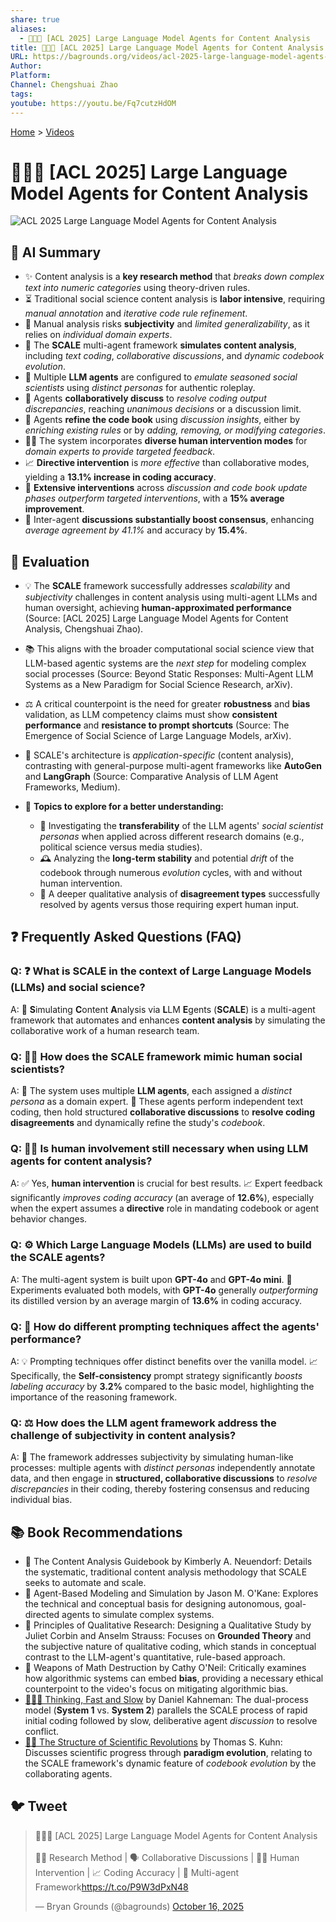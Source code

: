 ```yaml
---
share: true
aliases:
  - 🤖📰🧐 [ACL 2025] Large Language Model Agents for Content Analysis
title: 🤖📰🧐 [ACL 2025] Large Language Model Agents for Content Analysis
URL: https://bagrounds.org/videos/acl-2025-large-language-model-agents-for-content-analysis
Author:
Platform:
Channel: Chengshuai Zhao
tags:
youtube: https://youtu.be/Fq7cutzHdOM
---
```

[Home](../index.md) > [Videos](./index.md)  
# 🤖📰🧐 [ACL 2025] Large Language Model Agents for Content Analysis  
![ACL 2025 Large Language Model Agents for Content Analysis](https://youtu.be/Fq7cutzHdOM)  
  
## 🤖 AI Summary  
  
* ✨ Content analysis is a **key research method** that *breaks down complex text into numeric categories* using theory-driven rules.  
* ⏳ Traditional social science content analysis is **labor intensive**, requiring *manual annotation* and *iterative code rule refinement*.  
* 🧐 Manual analysis risks **subjectivity** and *limited generalizability*, as it relies on *individual domain experts*.  
* 🤖 The **SCALE** multi-agent framework **simulates content analysis**, including *text coding*, *collaborative discussions*, and *dynamic codebook evolution*.  
* 👥 Multiple **LLM agents** are configured to *emulate seasoned social scientists* using *distinct personas* for authentic roleplay.  
* 💬 Agents **collaboratively discuss** to *resolve coding output discrepancies*, reaching *unanimous decisions* or a discussion limit.  
* 📘 Agents **refine the code book** using *discussion insights*, either by *enriching existing rules* or by *adding, removing, or modifying categories*.  
* 👨‍🏫 The system incorporates **diverse human intervention modes** for *domain experts to provide targeted feedback*.  
* 📈 **Directive intervention** is *more effective* than collaborative modes, yielding a **13.1% increase in coding accuracy**.  
* 📏 **Extensive interventions** across *discussion and code book update phases* *outperform targeted interventions*, with a **15% average improvement**.  
* 🤝 Inter-agent **discussions substantially boost consensus**, enhancing *average agreement by 41.1%* and accuracy by **15.4%**.  
  
## 🤔 Evaluation  
  
* 💡 The **SCALE** framework successfully addresses *scalability* and *subjectivity* challenges in content analysis using multi-agent LLMs and human oversight, achieving **human-approximated performance** (Source: [ACL 2025] Large Language Model Agents for Content Analysis, Chengshuai Zhao).  
* 📚 This aligns with the broader computational social science view that LLM-based agentic systems are the *next step* for modeling complex social processes (Source: Beyond Static Responses: Multi-Agent LLM Systems as a New Paradigm for Social Science Research, arXiv).  
* ⚖️ A critical counterpoint is the need for greater **robustness** and **bias** validation, as LLM competency claims must show **consistent performance** and **resistance to prompt shortcuts** (Source: The Emergence of Social Science of Large Language Models, arXiv).  
* 🔧 SCALE's architecture is *application-specific* (content analysis), contrasting with general-purpose multi-agent frameworks like **AutoGen** and **LangGraph** (Source: Comparative Analysis of LLM Agent Frameworks, Medium).  
  
* 🔬 **Topics to explore for a better understanding:**  
    * 🧪 Investigating the **transferability** of the LLM agents' *social scientist personas* when applied across different research domains (e.g., political science versus media studies).  
    * 🕰️ Analyzing the **long-term stability** and potential *drift* of the codebook through numerous *evolution* cycles, with and without human intervention.  
    * 🤔 A deeper qualitative analysis of **disagreement types** successfully resolved by agents versus those requiring expert human input.  
  
## ❓ Frequently Asked Questions (FAQ)  
  
### Q: ❓ What is SCALE in the context of Large Language Models (LLMs) and social science?  
A: 🤖 **S**imulating **C**ontent **A**nalysis via **L**LM **E**gents (**SCALE**) is a multi-agent framework that automates and enhances **content analysis** by simulating the collaborative work of a human research team.  
  
### Q: 👨‍🔬 How does the SCALE framework mimic human social scientists?  
A: 👥 The system uses multiple **LLM agents**, each assigned a *distinct persona* as a domain expert. 💬 These agents perform independent text coding, then hold structured **collaborative discussions** to **resolve coding disagreements** and dynamically refine the study's *codebook*.  
  
### Q: 🙋‍♀️ Is human involvement still necessary when using LLM agents for content analysis?  
A: ✅ Yes, **human intervention** is crucial for best results. 📈 Expert feedback significantly *improves coding accuracy* (an average of **12.6%**), especially when the expert assumes a **directive** role in mandating codebook or agent behavior changes.  
  
### Q: ⚙️ Which Large Language Models (LLMs) are used to build the SCALE agents?  
A: The multi-agent system is built upon **GPT-4o** and **GPT-4o mini**. 🧠 Experiments evaluated both models, with **GPT-4o** generally *outperforming* its distilled version by an average margin of **13.6%** in coding accuracy.  
  
### Q: 📝 How do different prompting techniques affect the agents' performance?  
A: 💡 Prompting techniques offer distinct benefits over the vanilla model. 📈 Specifically, the **Self-consistency** prompt strategy significantly *boosts labeling accuracy* by **3.2%** compared to the basic model, highlighting the importance of the reasoning framework.  
  
### Q: ⚖️ How does the LLM agent framework address the challenge of subjectivity in content analysis?  
A: 🤝 The framework addresses subjectivity by simulating human-like processes: multiple agents with *distinct personas* independently annotate data, and then engage in **structured, collaborative discussions** to *resolve discrepancies* in their coding, thereby fostering consensus and reducing individual bias.  
  
## 📚 Book Recommendations  
  
* 📘 The Content Analysis Guidebook by Kimberly A. Neuendorf: Details the systematic, traditional content analysis methodology that SCALE seeks to automate and scale.  
* 📕 Agent-Based Modeling and Simulation by Jason M. O'Kane: Explores the technical and conceptual basis for designing autonomous, goal-directed agents to simulate complex systems.  
* 📗 Principles of Qualitative Research: Designing a Qualitative Study by Juliet Corbin and Anselm Strauss: Focuses on **Grounded Theory** and the subjective nature of qualitative coding, which stands in conceptual contrast to the LLM-agent's quantitative, rule-based approach.  
* 📙 Weapons of Math Destruction by Cathy O'Neil: Critically examines how algorithmic systems can embed **bias**, providing a necessary ethical counterpoint to the video's focus on mitigating algorithmic bias.  
* [🤔🐇🐢 Thinking, Fast and Slow](../books/thinking-fast-and-slow.md) by Daniel Kahneman: The dual-process model (**System 1** vs. **System 2**) parallels the SCALE process of rapid initial coding followed by slow, deliberative agent *discussion* to resolve conflict.  
* [🔬🔄 The Structure of Scientific Revolutions](../books/the-structure-of-scientific-revolutions.md) by Thomas S. Kuhn: Discusses scientific progress through **paradigm evolution**, relating to the SCALE framework's dynamic feature of *codebook evolution* by the collaborating agents.  
  
## 🐦 Tweet  
<blockquote class="twitter-tweet" data-theme="dark"><p lang="en" dir="ltr">🤖📰🧐 [ACL 2025] Large Language Model Agents for Content Analysis<br><br>🧑‍🔬 Research Method | 🗣️ Collaborative Discussions | 👨‍🏫 Human Intervention | 📈 Coding Accuracy | 🤖 Multi-agent Framework<a href="https://t.co/P9W3dPxN48">https://t.co/P9W3dPxN48</a></p>&mdash; Bryan Grounds (@bagrounds) <a href="https://twitter.com/bagrounds/status/1978622106712658118?ref_src=twsrc%5Etfw">October 16, 2025</a></blockquote> <script async src="https://platform.twitter.com/widgets.js" charset="utf-8"></script>